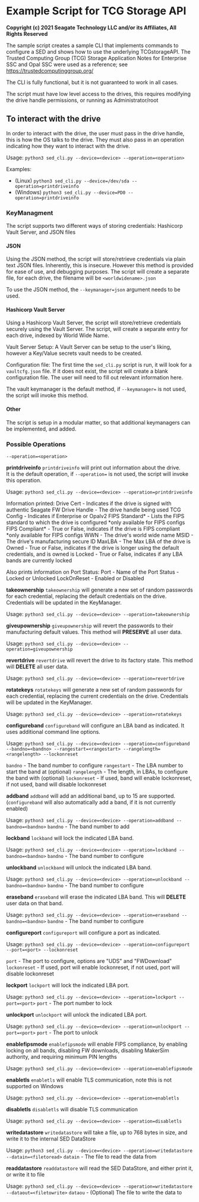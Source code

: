 # Example Script for TCG Storage API

**Copyright (c) 2021 Seagate Technology LLC and/or its Affiliates, All Rights Reserved**

The sample script creates a sample CLI that implements commands to configure a SED and shows how
to use the underlying TCGstorageAPI. The Trusted Computing Group (TCG) Storage Application Notes
for Enterprise SSC and Opal SSC were used as a reference; see https://trustedcomputinggroup.org/

The CLI is fully functional, but it is not guaranteed to work in all cases.

The script must have low level access to the drives, this requires modifying the drive handle permissions, or running as Administrator/root 

## To interact with the drive
In order to interact with the drive, the user must pass in the drive handle, this is how the OS talks to the drive.
They must also pass in an operation indicating how they want to interact with the drive.

Usage: `python3 sed_cli.py --device=<device> --operation=<operation>`

Examples:
- (Linux)   `python3 sed_cli.py --device=/dev/sda --operation=printdriveinfo`
- (Windows) `python3 sed_cli.py --device=PD0 --operation=printdriveinfo`

### KeyManagment
The script supports two different ways of storing credentials: Hashicorp Vault Server, and JSON files

#### JSON
Using the JSON method, the script will store/retrieve credentials via plain text JSON files.
Inherently, this is insecure.  However this method is provided for ease of use, and debugging purposes.
The script will create a separate file, for each drive, the filename will be `<worldwidename>.json`

To use the JSON method, the `--keymanager=json` argument needs to be used.

#### Hashicorp Vault Server
Using a Hashicorp Vault Server, the script will store/retrieve credentials securely using the Vault Server.
The script, will create a separate entry for each drive, indexed by World Wide Name.

Vault Server Setup:
A Vault Server can be setup to the user's liking, however a Key/Value secrets vault needs to be created.

Configuration file:
The first time the `sed_cli.py` script is run, it will look for a `vaultcfg.json` file.  If it does not exist,
the script will create a blank configuration file.  The user will need to fill out relevant information here.

The vault keymanager is the default method, if `--keymanager=` is not used, the script will invoke this method.

#### Other
The script is setup in a modular matter, so that additional keymanagers can be implemented, and added.

### Possible Operations
`--operation=<operation>`

**printdriveinfo**
`printdriveinfo` will print out information about the drive.  
It is the default operation, if `--operation=` is not used, the script will invoke this operation.

Usage: `python3 sed_cli.py --device=<device> --operation=printdriveinfo`

Information printed:
Drive Cert - Indicates if the drive is signed with authentic Seagate FW
Drive Handle  - The drive handle being used
TCG Config - Indicates if Enterprise or Opalv2
FIPS Standard\* - Lists the FIPS standard to which the drive is configured \*only available for FIPS configs
FIPS Compliant\* - True or False, indicates if the drive is FIPS compliant \*only available for FIPS configs
WWN - The drive's world wide name
MSID - The drive's manufacturing secure ID
MaxLBA - The Max LBA of the drive
is Owned - True or False, indicates if the drive is longer using the default credentials, and is owned
is Locked - True or False, indicates if any LBA bands are currently locked

Also prints information on Port Status:
Port - Name of the Port
Status - Locked or Unlocked
LockOnReset - Enabled or Disabled

**takeownership**
`takeownership` will generate a new set of random passwords for each credential, 
replacing the default credentials on the drive.  Credentials will be updated in the KeyManager.

Usage: `python3 sed_cli.py --device=<device> --operation=takeownership`

**giveupownership**
`giveupownership` will revert the passwords to their manufacturing default values.
This method will **PRESERVE** all user data.

Usage: `python3 sed_cli.py --device=<device> --operation=giveupownership`

**revertdrive**
`revertdrive` will revert the drive to its factory state.
This method will **DELETE** all user data.

Usage: `python3 sed_cli.py --device=<device> --operation=revertdrive`

**rotatekeys**
`rotatekeys` will generate a new set of random passwords for each credential, 
replacing the current credentials on the drive.  Credentials will be updated in the KeyManager.

Usage: `python3 sed_cli.py --device=<device> --operation=rotatekeys`

**configureband**
`configureband` will configure an LBA band as indicated. It uses additional command line options.

Usage: `python3 sed_cli.py --device=<device> --operation=configureband --bandno=<bandno> --rangestart=<rangestart> --rangelength=<rangelength> --lockonreset`

`bandno` - The band number to configure
`rangestart` - The LBA number to start the band at (optional)
`rangelength` - The length, in LBAs, to configure the band with (optional)
`lockonreset` - If used, band will enable lockonreset, if not used, band will disable lockonreset

**addband**
`addband` will add an additional band, up to 15 are supported.  (`configureband` will also automatically add a band, if it is not currently enabled)

Usage: `python3 sed_cli.py --device=<device> --operation=addband --bandno=<bandno>`
`bandno` - The band number to add

**lockband**
`lockband` will lock the indicated LBA band.

Usage: `python3 sed_cli.py --device=<device> --operation=lockband --bandno=<bandno>`
`bandno` - The band number to configure

**unlockband**
`unlockband` will unlock the indicated LBA band.

Usage: `python3 sed_cli.py --device=<device> --operation=unlockband --bandno=<bandno>`
`bandno` - The band number to configure

**eraseband**
`eraseband` will erase the indicated LBA band. This will **DELETE** user data on that band.

Usage: `python3 sed_cli.py --device=<device> --operation=eraseband --bandno=<bandno>`
`bandno` - The band number to configure

**configureport**
`configureport` will configure a port as indicated.

Usage: `python3 sed_cli.py --device=<device> --operation=configureport --port=<port> --lockonreset`

`port` - The port to configure, options are "UDS" and "FWDownload"
`lockonreset` - If used, port will enable lockonreset, if not used, port will disable lockonreset

**lockport**
`lockport` will lock the indicated LBA port.

Usage: `python3 sed_cli.py --device=<device> --operation=lockport --port=<port>`
`port` - The port number to lock

**unlockport**
`unlockport` will unlock the indicated LBA port.

Usage: `python3 sed_cli.py --device=<device> --operation=unlockport --port=<port>`
`port` - The port to unlock

**enablefipsmode**
`enablefipsmode` will enable FIPS compliance, by enabling locking on all bands, disabling FW downloads, disabling MakerSim authority, and requiring minimum PIN lengths

Usage: `python3 sed_cli.py --device=<device> --operation=enablefipsmode`

**enabletls**
`enabletls` will enable TLS communication, note this is not supported on Windows

Usage: `python3 sed_cli.py --device=<device> --operation=enabletls`

**disabletls**
`disabletls` will disable TLS communication

Usage: `python3 sed_cli.py --device=<device> --operation=disabletls`

**writedatastore**
`writedatastore` will take a file, up to 768 bytes in size, and write it to the internal SED DataStore

Usage: `python3 sed_cli.py --device=<device> --operation=writedatastore --datain=<filetoread>`
`datain` - The file to read the data from

**readdatastore**
`readdatastore` will read the SED DataStore, and either print it, or write it to file

Usage: `python3 sed_cli.py --device=<device> --operation=writedatastore --dataout=<filetowrite>`
`dataou` - (Optional) The file to write the data to